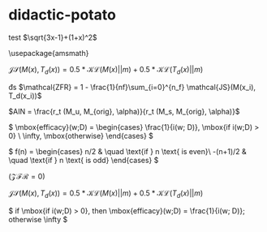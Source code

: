 # didactic-potato
test
$\sqrt{3x-1}+(1+x)^2$

\usepackage{amsmath}


$\mathcal{JS}(M(x), T_d(x)) = 0.5*\mathcal{KL}(M(x)||m)+ 0.5*\mathcal{KL}(T_d(x)||m)$

đs
$\mathcal{ZFR} = 1 - \frac{1}{nf}\sum_{i=0}^{n_f} \mathcal{JS}(M(x_i), T_d(x_i))$

$AIN = \frac{r_t (M_u, M_{orig}, \alpha)}{r_t (M_s, M_{orig}, \alpha)}$


$
\mbox{efficacy}(w;D) = \begin{cases}
  \frac{1}{i(w; D)}, \mbox{if i(w;D) > 0} \\
  \infty, \mbox{otherwise}
\end{cases}
$

$ 
f(n) =
  \begin{cases}
    n/2       & \quad \text{if } n \text{ is even}\\
    -(n+1)/2  & \quad \text{if } n \text{ is odd}
  \end{cases}
$

\($\mathcal{ZFR} = 0$\)


$\mathcal{JS}(M(x), T_d(x)) = 0.5*\mathcal{KL}(M(x)||m)+ 0.5*\mathcal{KL}(T_d(x)||m)$


$ if \mbox{if i(w;D) > 0}, then \mbox{efficacy}(w;D) = \frac{1}{i(w; D)}; otherwise \infty $



